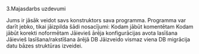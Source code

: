 3.Majasdarbs uzdevumi 

Jums ir jāsāk veidot savs konstruktors sava programma. Programma var darīt jebko, tikai jāizpilda šādi nosacījumi:
Kodam jābūt komentētam
Kodam jābūt korekti noformētam
Jāievieš ārēja konfigurācijas avota lasīšana
Jāievieš lasīšana/rakstīšana ārējā DB
Jāizveido vismaz viena DB migrācija datu bāzes struktūras izveidei.